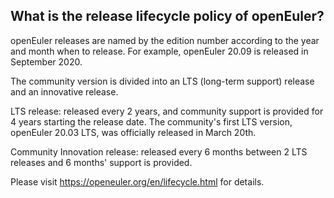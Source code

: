 ## What is the release lifecycle policy of openEuler?

openEuler releases are named by the edition number according to the year and month when to release. For example, openEuler 20.09 is released in September 2020.

The community version is divided into an LTS (long-term support) release and an innovative release.

LTS release: released every 2 years, and community support is provided for 4 years starting the release date. The community's first LTS version, openEuler 20.03 LTS, was officially released in March 20th.

Community Innovation release: released every 6 months between 2 LTS releases and 6 months' support is provided.

Please visit <https://openeuler.org/en/lifecycle.html> for details.